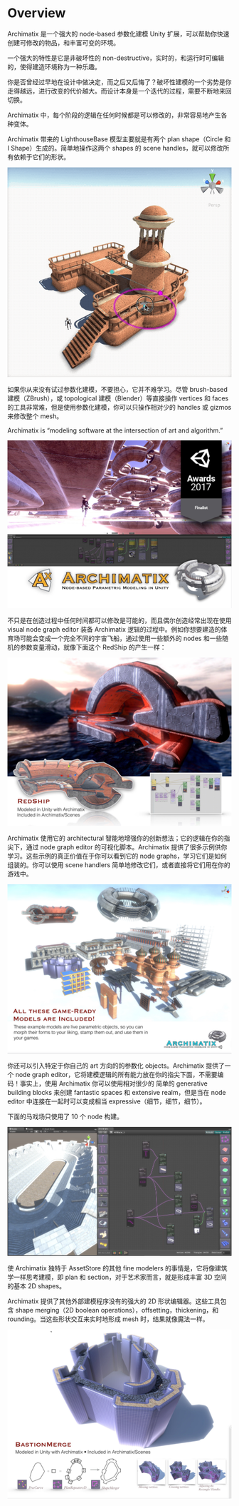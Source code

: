 # Overview

Archimatix 是一个强大的 node-based 参数化建模 Unity 扩展，可以帮助你快速创建可修改的物品，和丰富可变的环境。

一个强大的特性是它是非破坏性的 non-destructive，实时的，和运行时可编辑的，使得建造环境称为一种乐趣。

你是否曾经过早地在设计中做决定，而之后又后悔了？破坏性建模的一个劣势是你走得越远，进行改变的代价越大。而设计本身是一个迭代的过程，需要不断地来回切换。

Archimatix 中，每个阶段的逻辑在任何时候都是可以修改的，非常容易地产生各种变体。

Archimatix 带来的 LighthouseBase 模型主要就是有两个 plan shape（Circle 和 I Shape）生成的。简单地操作这两个 shapes 的 scene handles，就可以修改所有依赖于它们的形状。

![LighthouseBaseLarge2](Image/LighthouseBaseLarge2.gif)

如果你从来没有试过参数化建模，不要担心，它并不难学习。尽管 brush-based 建模（ZBrush），或 topological 建模（Blender）等直接操作 vertices 和 faces 的工具非常难，但是使用参数化建模，你可以只操作相对少的 handles 或 gizmos 来修改整个 mesh。

Archimatix is “modeling software at the intersection of art and algorithm.”

![Archimatix-2017-09-13_12-48-08_PM](Image/Archimatix-2017-09-13_12-48-08_PM.jpg)

不只是在创造过程中任何时间都可以修改是可能的，而且偶尔创造经常出现在使用 visual node graph editor 装备 Archimatix 逻辑的过程中。例如你想要建造的体育场可能会变成一个完全不同的宇宙飞船，通过使用一些额外的 nodes 和一些随机的参数变量滑动，就像下面这个 RedShip 的产生一样：

![RedShip](Image/RedShip.jpg)

Archimatix 使用它的 architectural 智能地增强你的创新想法；它的逻辑在你的指尖下，通过 node graph editor 的可视化脚本。Archimatix 提供了很多示例供你学习。这些示例的真正价值在于你可以看到它的 node graphs，学习它们是如何组装的。你可以使用 scene handlers 简单地修改它们，或者直接将它们用在你的游戏中。

![AllModels](Image/AllModels.jpg)

你还可以引入特定于你自己的 art 方向的的参数化 objects。Archimatix 提供了一个 node graph editor，它将建模逻辑的所有能力放在你的指尖下面，不需要编码！事实上，使用 Archimatix 你可以使用相对很少的 简单的 generative building blocks 来创建 fantastic spaces 和 extensive realm，但是当在 node editor 中连接在一起时可以变成相当 expressive（细节，细节，细节）。

下面的马戏场只使用了 10 个 node 构建。

![Archimatix-2017-04-04_09-50-20_PM](Image/Archimatix-2017-04-04_09-50-20_PM.jpg)

使 Archimatix 独特于 AssetStore 的其他 fine modelers 的事情是，它将像建筑学一样思考建模，即 plan 和 section，对于艺术家而言，就是形成丰富 3D 空间的基本 2D shapes。

Archimatix 提供了其他外部建模程序没有的强大的 2D 形状编辑器。这些工具包含 shape merging（2D boolean operations），offsetting，thickening，和 rounding。当这些形状交互来实时地形成 mesh 时，结果就像魔法一样。

![BastionMerge](Image/BastionMerge.jpg)
